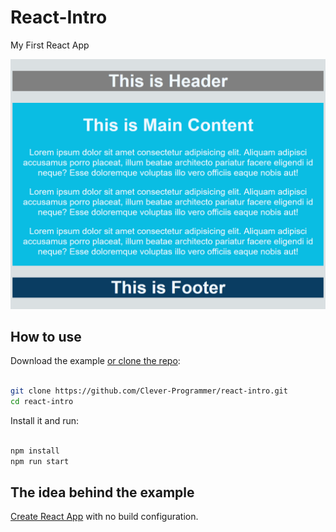 # React-Intro
My First React App

<p align='center'>
  <img src='./public/window.png' width='600' alt='Window'>
</p>

## How to use

Download the example [or clone the repo](https://github.com/Clever-Programmer/react-intro):

```bash

git clone https://github.com/Clever-Programmer/react-intro.git
cd react-intro

```

Install it and run:

```bash

npm install
npm run start

```

## The idea behind the example

[Create React App](https://github.com/facebook/create-react-app) with no build configuration.
